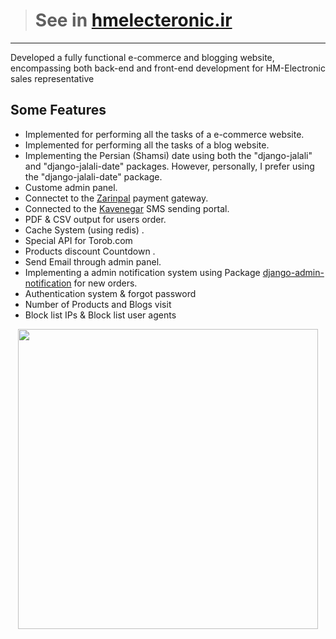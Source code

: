 > # See in [hmelecteronic.ir](https://hmelecteronic.ir/)
---
Developed a fully functional e-commerce and blogging website, encompassing both back-end and front-end development for HM-Electronic sales representative

## Some Features
- Implemented for performing all the tasks of a e-commerce website.
- Implemented for performing all the tasks of a blog website.
- Implementing the Persian (Shamsi) date using both the "django-jalali" and "django-jalali-date" packages. However, personally, I prefer using the "django-jalali-date" package.
- Custome admin panel.
- Connectet to the <a href='https://next.zarinpal.com/'>Zarinpal</a> payment gateway.
- Connected to the <a href='https://kavenegar.com/'>Kavenegar</a> SMS sending portal.
- PDF & CSV output for users order.
- Cache System (using redis) .
- Special API for Torob.com
- Products discount Countdown .
- Send Email through admin panel.
- Implementing a admin notification system using Package <a href='https://github.com/amirhamiri/django-admin-notification'>django-admin-notification</a> for new orders.
- Authentication system & forgot password
- Number of Products and Blogs visit
- Block list IPs & Block list user agents

<p align="center">
  <img src="https://github.com/Aron-S-G-H/hmelectronic.ir/blob/main/assets/hmelectronic.jpeg" width=480 height=480>
